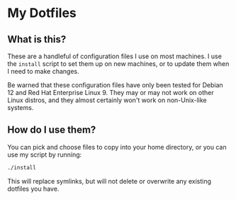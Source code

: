 # My Dotfiles

## What is this?

These are a handleful of configuration files I use on most machines. I use the
`install` script to set them up on new machines, or to update them when I need
to make changes.

Be warned that these configuration files have only been tested for Debian 12
and Red Hat Enterprise Linux 9. They may or may not work on other Linux
distros, and they almost certainly won't work on non-Unix-like systems.

## How do I use them?

You can pick and choose files to copy into your home directory, or you can use
my script by running:

```sh
./install
```

This will replace symlinks, but will not delete or overwrite any existing
dotfiles you have.

